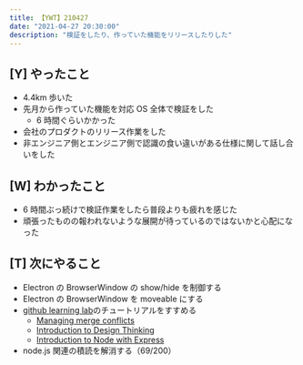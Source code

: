 ```yaml
---
title: 【YWT】210427
date: "2021-04-27 20:30:00"
description: "検証をしたり、作っていた機能をリリースしたりした"
---
```


## [Y] やったこと

- 4.4km 歩いた
- 先月から作っていた機能を対応 OS 全体で検証をした
  - 6 時間ぐらいかかった
- 会社のプロダクトのリリース作業をした
- 非エンジニア側とエンジニア側で認識の食い違いがある仕様に関して話し合いをした

## [W] わかったこと

- 6 時間ぶっ続けで検証作業をしたら普段よりも疲れを感じた
- 頑張ったものの報われないような展開が待っているのではないかと心配になった

## [T] 次にやること

- Electron の BrowserWindow の show/hide を制御する
- Electron の BrowserWindow を moveable にする
- [github learning lab](https://lab.github.com/githubtraining)のチュートリアルをすすめる
  - [Managing merge conflicts](https://lab.github.com/githubtraining/managing-merge-conflicts)
  - [Introduction to Design Thinking](https://lab.github.com/githubtraining/introduction-to-design-thinking)
  - [Introduction to Node with Express](https://lab.github.com/everydeveloper/introduction-to-node-with-express)
- node.js 関連の積読を解消する（69/200）

<!-- https://twitter.com/camomile_cafe/status/1387008882644439041?s=20 -->
